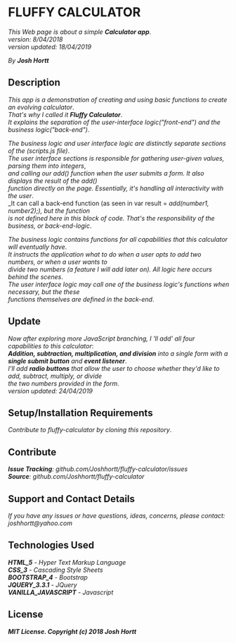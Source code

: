 # FLUFFY CALCULATOR

_This Web page is about a simple **Calculator app**_.<br/>
_version: 8/04/2018_<br/>
_version updated: 18/04/2019_<br/>

_By **Josh Hortt**_

## Description

_This app is a demonstration of creating and using basic functions to create an evolving calculator_.<br/>
_That's why I called it **Fluffy Calculator**_.<br/>
_It explains the separation of the user-interface logic("front-end") and the business logic("back-end")_.<br/>

_The business logic and user interface logic are distinctly separate sections of the (scripts.js file)_.<br/>
_The user interface sections is responsible for gathering user-given values, parsing them into integers_,<br/>
_and calling our add() function when the user submits a form. It also displays the result of the add()_<br/>
_function directly on the page. Essentially, it's handling all interactivity with the user_.<br/>
_It can call a back-end function (as seen in var result = _add(number1, number2);), but the function_<br/>
_is not defined here in this block of code. That's the responsibility of the business, or back-end-logic_.<br/>

_The business logic contains functions for all capabilities that this calculator will eventually have_.<br/>
_It instructs the application what to do when a user opts to add two numbers, or when a user wants to_<br/>
_divide two numbers (a feature I will add later on). All logic here occurs behind the scenes_.<br/>
_The user interface logic may call one of the business logic's functions when necessary, but the these_<br/>
_functions themselves are defined in the back-end_.

## Update

_Now after exploring more JavaScript branching, I 'll add' all four capabilities to this calculator_:<br/>
_**Addition, subtraction, multiplication, and division** into a single form with a **single submit button** and **event listener**_.<br/>
_I'll add **radio buttons** that allow the user to choose whether they'd like to add, subtract, multiply, or divide_<br/>
_the two numbers provided in the form_.<br/>
_version updated: 24/04/2019_


## Setup/Installation Requirements

_Contribute to fluffy-calculator by cloning this repository_.

## Contribute

_**Issue Tracking**: github.com/Joshhortt/fluffy-calculator/issues_<br/>
_**Source**: github.com/Joshhortt/fluffy-calculator_

## Support and Contact Details

_If you have any issues or have questions, ideas, concerns, please contact: joshhortt@yahoo.com_

## Technologies Used

_**HTML_5** - Hyper Text Markup Language_<br/>
_**CSS_3** - Cascading Style Sheets_<br/>
_**BOOTSTRAP_4** - Bootstrap_<br/>
_**JQUERY_3.3.1** - JQuery_<br/>
_**VANILLA_JAVASCRIPT** - Javascript_

## License

_**MIT License. Copyright (c) 2018 Josh Hortt**_

